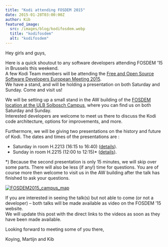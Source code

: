 ```yaml
---
title: "Kodi attending FOSDEM 2015"
date: 2015-01-28T03:00:00Z
author: Kib
featured_image:
  src: /images/blog/kodifosdem.webp
  title: "kodifosdem"
  alt: "kodifosdem"
---
```


Hey girls and guys,

Here is a quick shoutout to any software developers attending FOSDEM ’15 in Brussels this weekend.  
 A few Kodi Team members will be attending the [Free and Open Source Software Developers European Meeting 2015](https://archive.fosdem.org/2015/ "FOSDEM 2015").  
 We have a stand, and will be holding a presentation on both Saturday and Sunday. Come and visit us!

We will be setting up a small stand in the AW building of the [FOSDEM location at the ULB Solbosch Campus](https://archive.fosdem.org/2015/practical/transportation/ "FOSDEM 2015 location"), where you can find us on both Saturday and Sunday.  
 Interested developers are welcome to meet us there to discuss the Kodi code architecture, options for improvements, and more.

Furthermore, we will be giving two presentations on the history and future of Kodi. The dates and times of the presentations are :

- Saturday in room H.2213 (16:15 to 16:40) ([details](https://archive.fosdem.org/2015/schedule/event/kodi/ "Saturday schedule")).
- Sunday in room H.2215 (12:00 to 12:15)\* ([details](https://archive.fosdem.org/2015/schedule/event/kodi_mediacenter/ "Sunday schedule")).

\*) Because the second presentation is only 15 minutes, we will skip over some parts. There will also be less (if any!) time for questions. You are of course more then welcome to visit us in the AW building after the talk has finished to ask your questions.

[![FOSDEM2015_campus_map](/sites/default/files/uploads/FOSDEM2015_campus_map-300x212.webp)](/sites/default/files/uploads/FOSDEM2015_campus_map.webp)

If you are interested in seeing the talk(s) but not able to come (or not a developer) – both talks will be made available as video on the FOSDEM ’15 website.  
 We will update this post with the direct links to the videos as soon as they have been made available.

Looking forward to meeting some of you there,

Koying, Martijn and Kib
